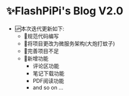 # ✨FlashPiPi's Blog V2.0

- 🆙本次迭代更新如下: 
  - 🎈规范代码编写
  - 🎄将项目更改为微服务架构(大炮打蚊子)
  - 🚀完善项目不足
  - 🎉新增功能
    - 评论区功能
    - 笔记下载功能
    - PDF阅读功能
    - and so on ...